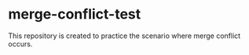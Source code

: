 # merge-conflict-test
This repository is created to practice the scenario where merge conflict occurs. 
